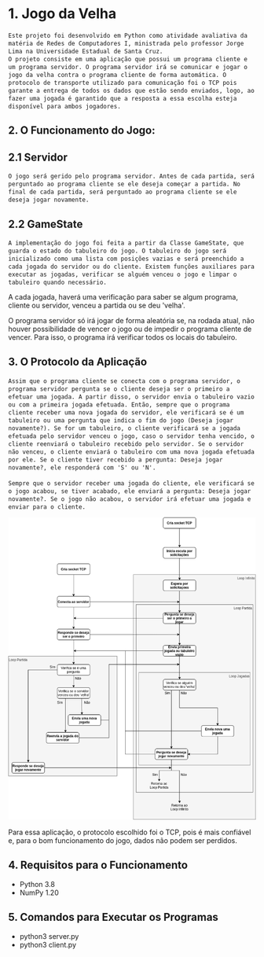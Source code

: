 # 1. Jogo da Velha
    Este projeto foi desenvolvido em Python como atividade avaliativa da matéria de Redes de Computadores I, ministrada pelo professor Jorge Lima na Universidade Estadual de Santa Cruz.
    O projeto consiste em uma aplicação que possui um programa cliente e um programa servidor. O programa servidor irá se comunicar e jogar o jogo da velha contra o programa cliente de forma automática. O protocolo de transporte utilizado para comunicação foi o TCP pois garante a entrega de todos os dados que estão sendo enviados, logo, ao fazer uma jogada é garantido que a resposta a essa escolha esteja disponível para ambos jogadores.

## 2. O Funcionamento do Jogo:

## 2.1 Servidor 

    O jogo será gerido pelo programa servidor. Antes de cada partida, será perguntado ao programa cliente se ele deseja começar a partida. No final de cada partida, será perguntado ao programa cliente se ele deseja jogar novamente.

## 2.2 GameState 

    A implementação do jogo foi feita a partir da Classe GameState, que guarda o estado do tabuleiro do jogo. O tabuleiro do jogo será inicializado como uma lista com posições vazias e será preenchido a cada jogada do servidor ou do cliente. Existem funções auxiliares para executar as jogadas, verificar se alguém venceu o jogo e limpar o tabuleiro quando necessário.

A cada jogada, haverá uma verificação para saber se algum programa, cliente ou servidor, venceu a partida ou se deu 'velha'. 

O programa servidor só irá jogar de forma aleatória se, na rodada atual, não houver possibilidade de vencer o jogo ou de impedir o programa cliente de vencer. Para isso, o programa irá verificar todos os locais do tabuleiro.

## 3. O Protocolo da Aplicação

    Assim que o programa cliente se conecta com o programa servidor, o programa servidor pergunta se o cliente deseja ser o primeiro a efetuar uma jogada. A partir disso, o servidor envia o tabuleiro vazio ou com a primeira jogada efetuada. Então, sempre que o programa cliente receber uma nova jogada do servidor, ele verificará se é um tabuleiro ou uma pergunta que indica o fim do jogo (Deseja jogar novamente?). Se for um tabuleiro, o cliente verificará se a jogada efetuada pelo servidor venceu o jogo, caso o servidor tenha vencido, o cliente reenviará o tabuleiro recebido pelo servidor. Se o servidor não venceu, o cliente enviará o tabuleiro com uma nova jogada efetuada por ele. Se o cliente tiver recebido a pergunta: Deseja jogar novamente?, ele responderá com 'S' ou 'N'.

    Sempre que o servidor receber uma jogada do cliente, ele verificará se o jogo acabou, se tiver acabado, ele enviará a pergunta: Deseja jogar novamente?. Se o jogo não acabou, o servidor irá efetuar uma jogada e enviar para o cliente.

<img src="/protocolo.drawio.png" alt="Protocolo da aplicação"/>

Para essa aplicação, o protocolo escolhido foi o TCP, pois é mais confiável e, para o bom funcionamento do jogo, dados não podem ser perdidos.

## 4. Requisitos para o Funcionamento

* Python 3.8
* NumPy 1.20

## 5. Comandos para Executar os Programas

* python3 server.py
* python3 client.py
